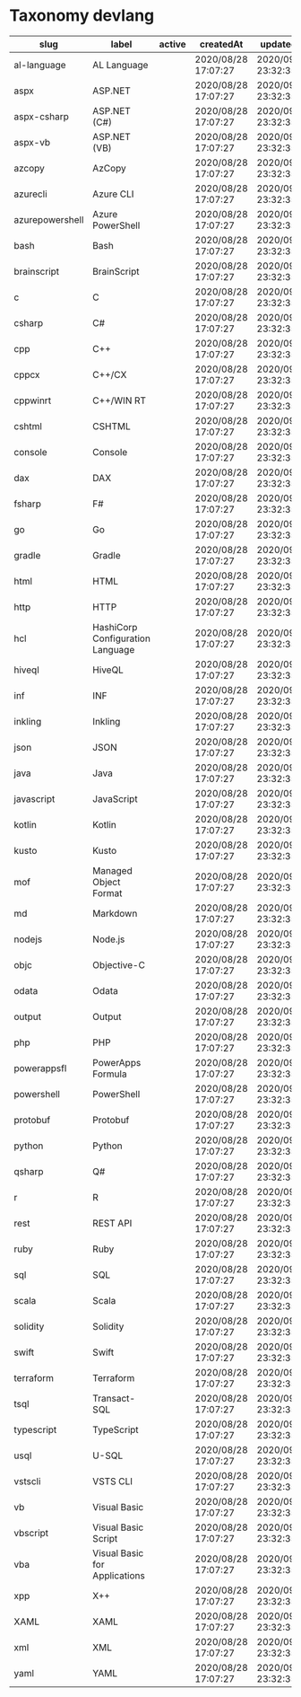 # Taxonomy devlang

|slug               |label                               |active|createdAt              |updatedAt              |
|-------------------|------------------------------------|------|-----------------------|-----------------------|
|  al-language      |  AL Language                       |      |  2020/08/28 17:07:27  |  2020/09/01 23:32:35  |
|  aspx             |  ASP.NET                           |      |  2020/08/28 17:07:27  |  2020/09/01 23:32:35  |
|  aspx-csharp      |  ASP.NET (C#)                      |      |  2020/08/28 17:07:27  |  2020/09/01 23:32:35  |
|  aspx-vb          |  ASP.NET (VB)                      |      |  2020/08/28 17:07:27  |  2020/09/01 23:32:35  |
|  azcopy           |  AzCopy                            |      |  2020/08/28 17:07:27  |  2020/09/01 23:32:35  |
|  azurecli         |  Azure CLI                         |      |  2020/08/28 17:07:27  |  2020/09/01 23:32:35  |
|  azurepowershell  |  Azure PowerShell                  |      |  2020/08/28 17:07:27  |  2020/09/01 23:32:35  |
|  bash             |  Bash                              |      |  2020/08/28 17:07:27  |  2020/09/01 23:32:35  |
|  brainscript      |  BrainScript                       |      |  2020/08/28 17:07:27  |  2020/09/01 23:32:35  |
|  c                |  C                                 |      |  2020/08/28 17:07:27  |  2020/09/01 23:32:35  |
|  csharp           |  C#                                |      |  2020/08/28 17:07:27  |  2020/09/01 23:32:35  |
|  cpp              |  C++                               |      |  2020/08/28 17:07:27  |  2020/09/01 23:32:35  |
|  cppcx            |  C++/CX                            |      |  2020/08/28 17:07:27  |  2020/09/01 23:32:35  |
|  cppwinrt         |  C++/WIN RT                        |      |  2020/08/28 17:07:27  |  2020/09/01 23:32:35  |
|  cshtml           |  CSHTML                            |      |  2020/08/28 17:07:27  |  2020/09/01 23:32:35  |
|  console          |  Console                           |      |  2020/08/28 17:07:27  |  2020/09/01 23:32:35  |
|  dax              |  DAX                               |      |  2020/08/28 17:07:27  |  2020/09/01 23:32:35  |
|  fsharp           |  F#                                |      |  2020/08/28 17:07:27  |  2020/09/01 23:32:35  |
|  go               |  Go                                |      |  2020/08/28 17:07:27  |  2020/09/01 23:32:35  |
|  gradle           |  Gradle                            |      |  2020/08/28 17:07:27  |  2020/09/01 23:32:35  |
|  html             |  HTML                              |      |  2020/08/28 17:07:27  |  2020/09/01 23:32:35  |
|  http             |  HTTP                              |      |  2020/08/28 17:07:27  |  2020/09/01 23:32:35  |
|  hcl              |  HashiCorp Configuration Language  |      |  2020/08/28 17:07:27  |  2020/09/01 23:32:35  |
|  hiveql           |  HiveQL                            |      |  2020/08/28 17:07:27  |  2020/09/01 23:32:35  |
|  inf              |  INF                               |      |  2020/08/28 17:07:27  |  2020/09/01 23:32:35  |
|  inkling          |  Inkling                           |      |  2020/08/28 17:07:27  |  2020/09/01 23:32:35  |
|  json             |  JSON                              |      |  2020/08/28 17:07:27  |  2020/09/01 23:32:35  |
|  java             |  Java                              |      |  2020/08/28 17:07:27  |  2020/09/01 23:32:35  |
|  javascript       |  JavaScript                        |      |  2020/08/28 17:07:27  |  2020/09/01 23:32:35  |
|  kotlin           |  Kotlin                            |      |  2020/08/28 17:07:27  |  2020/09/01 23:32:35  |
|  kusto            |  Kusto                             |      |  2020/08/28 17:07:27  |  2020/09/01 23:32:35  |
|  mof              |  Managed Object Format             |      |  2020/08/28 17:07:27  |  2020/09/01 23:32:35  |
|  md               |  Markdown                          |      |  2020/08/28 17:07:27  |  2020/09/01 23:32:35  |
|  nodejs           |  Node.js                           |      |  2020/08/28 17:07:27  |  2020/09/01 23:32:35  |
|  objc             |  Objective-C                       |      |  2020/08/28 17:07:27  |  2020/09/01 23:32:35  |
|  odata            |  Odata                             |      |  2020/08/28 17:07:27  |  2020/09/01 23:32:35  |
|  output           |  Output                            |      |  2020/08/28 17:07:27  |  2020/09/01 23:32:35  |
|  php              |  PHP                               |      |  2020/08/28 17:07:27  |  2020/09/01 23:32:35  |
|  powerappsfl      |  PowerApps Formula                 |      |  2020/08/28 17:07:27  |  2020/09/01 23:32:35  |
|  powershell       |  PowerShell                        |      |  2020/08/28 17:07:27  |  2020/09/01 23:32:35  |
|  protobuf         |  Protobuf                          |      |  2020/08/28 17:07:27  |  2020/09/01 23:32:35  |
|  python           |  Python                            |      |  2020/08/28 17:07:27  |  2020/09/01 23:32:35  |
|  qsharp           |  Q#                                |      |  2020/08/28 17:07:27  |  2020/09/01 23:32:35  |
|  r                |  R                                 |      |  2020/08/28 17:07:27  |  2020/09/01 23:32:35  |
|  rest             |  REST API                          |      |  2020/08/28 17:07:27  |  2020/09/01 23:32:35  |
|  ruby             |  Ruby                              |      |  2020/08/28 17:07:27  |  2020/09/01 23:32:35  |
|  sql              |  SQL                               |      |  2020/08/28 17:07:27  |  2020/09/01 23:32:35  |
|  scala            |  Scala                             |      |  2020/08/28 17:07:27  |  2020/09/01 23:32:35  |
|  solidity         |  Solidity                          |      |  2020/08/28 17:07:27  |  2020/09/01 23:32:35  |
|  swift            |  Swift                             |      |  2020/08/28 17:07:27  |  2020/09/01 23:32:35  |
|  terraform        |  Terraform                         |      |  2020/08/28 17:07:27  |  2020/09/01 23:32:35  |
|  tsql             |  Transact-SQL                      |      |  2020/08/28 17:07:27  |  2020/09/01 23:32:35  |
|  typescript       |  TypeScript                        |      |  2020/08/28 17:07:27  |  2020/09/01 23:32:35  |
|  usql             |  U-SQL                             |      |  2020/08/28 17:07:27  |  2020/09/01 23:32:35  |
|  vstscli          |  VSTS CLI                          |      |  2020/08/28 17:07:27  |  2020/09/01 23:32:35  |
|  vb               |  Visual Basic                      |      |  2020/08/28 17:07:27  |  2020/09/01 23:32:35  |
|  vbscript         |  Visual Basic Script               |      |  2020/08/28 17:07:27  |  2020/09/01 23:32:35  |
|  vba              |  Visual Basic for Applications     |      |  2020/08/28 17:07:27  |  2020/09/01 23:32:35  |
|  xpp              |  X++                               |      |  2020/08/28 17:07:27  |  2020/09/01 23:32:35  |
|  XAML             |  XAML                              |      |  2020/08/28 17:07:27  |  2020/09/01 23:32:35  |
|  xml              |  XML                               |      |  2020/08/28 17:07:27  |  2020/09/01 23:32:35  |
|  yaml             |  YAML                              |      |  2020/08/28 17:07:27  |  2020/09/01 23:32:35  |
